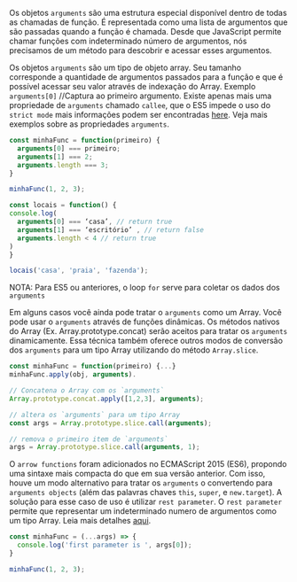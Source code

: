 Os objetos `arguments` são uma estrutura especial disponível dentro de todas as chamadas de função. É representada como uma lista de argumentos que são passadas quando a função é chamada. Desde que JavaScript permite chamar funções com indeterminado número de argumentos, nós precisamos de um método para descobrir e acessar esses argumentos.

Os objetos `arguments` são um tipo de objeto array. Seu tamanho corresponde a quantidade de argumentos passados para a função e que é possível acessar seu valor através de indexação do Array. Exemplo `arguments[0]` //Captura ao primeiro argumento. Existe apenas mais uma propriedade de `arguments` chamado `callee`, que o ES5 impede o uso do `strict mode` mais informações podem ser encontradas [here](https://developer.mozilla.org/en-US/docs/Web/JavaScript/Reference/Functions/arguments/callee). Veja mais exemplos sobre as propriedades `arguments`.

```js
const minhaFunc = function(primeiro) {
  arguments[0] === primeiro;
  arguments[1] === 2;
  arguments.length === 3;
}

minhaFunc(1, 2, 3);
```
```js
const locais = function() {
console.log(
  arguments[0] === ‘casa’, // return true
  arguments[1] === ‘escritório’ , // return false
  arguments.length < 4 // return true
)
}

locais('casa', 'praia', 'fazenda');
```
NOTA: Para ES5 ou anteriores, o loop `for` serve para coletar os dados dos `arguments`

Em alguns casos você ainda pode tratar o `arguments` como um Array. Você pode usar o `arguments` através de funções dinâmicas. Os métodos nativos do Array (Ex. Array.prototype.concat) serão aceitos para tratar os `arguments` dinamicamente. Essa técnica também oferece outros modos de conversão dos `arguments` para um tipo Array utilizando do método `Array.slice`.

```js
const minhaFunc = function(primeiro) {...}
minhaFunc.apply(obj, arguments).

// Concatena o Array com os `arguments`
Array.prototype.concat.apply([1,2,3], arguments);

// altera os `arguments` para um tipo Array
const args = Array.prototype.slice.call(arguments);

// remova o primeiro item de `arguments`
args = Array.prototype.slice.call(arguments, 1);
```

O `arrow functions` foram adicionados no ECMAScript 2015 (ES6), propondo uma sintaxe mais compacta do que em sua versão anterior. Com isso, houve um modo alternativo para tratar os `arguments` o convertendo para `arguments objects` (além das palavras chaves `this`, `super`, e `new.target`). A solução para esse caso de uso é utilizar `rest parameter`. O `rest parameter` permite que representar um indeterminado numero de argumentos como um tipo Array. Leia mais detalhes [aqui](https://developer.mozilla.org/en-US/docs/Web/JavaScript/Reference/Functions/rest_parameters).

```js
const minhaFunc = (...args) => {
  console.log('first parameter is ', args[0]);
}

minhaFunc(1, 2, 3);
```
